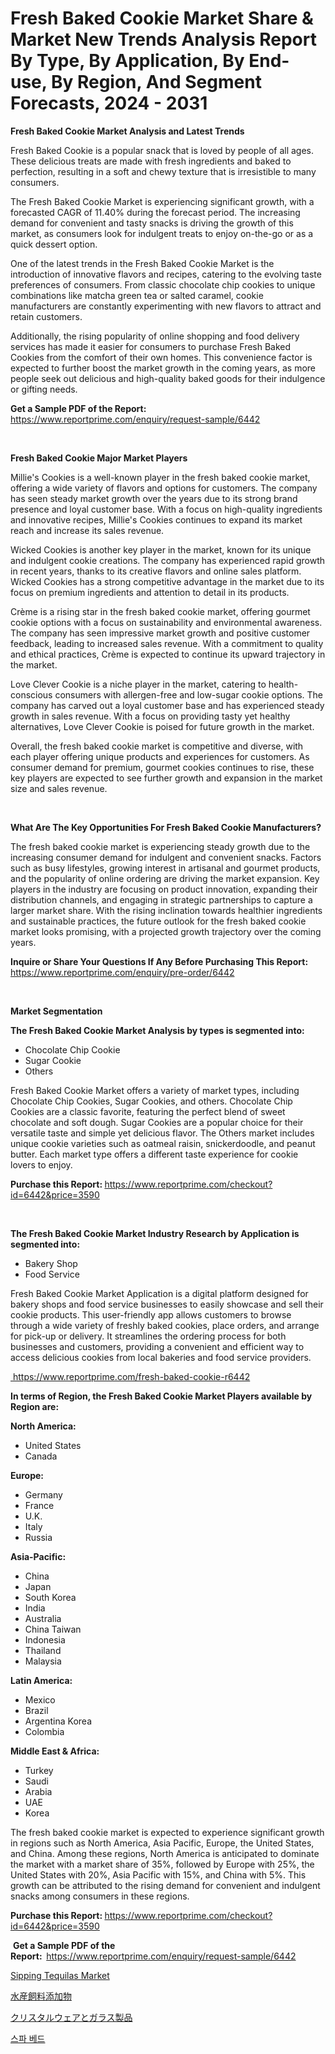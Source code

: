 <p><h1>Fresh Baked Cookie Market Share & Market New Trends Analysis Report By Type, By Application, By End-use, By Region, And Segment Forecasts, 2024 - 2031</h1></p><p><strong>Fresh Baked Cookie Market Analysis and Latest Trends</strong></p>
<p><p>Fresh Baked Cookie is a popular snack that is loved by people of all ages. These delicious treats are made with fresh ingredients and baked to perfection, resulting in a soft and chewy texture that is irresistible to many consumers.</p><p>The Fresh Baked Cookie Market is experiencing significant growth, with a forecasted CAGR of 11.40% during the forecast period. The increasing demand for convenient and tasty snacks is driving the growth of this market, as consumers look for indulgent treats to enjoy on-the-go or as a quick dessert option.</p><p>One of the latest trends in the Fresh Baked Cookie Market is the introduction of innovative flavors and recipes, catering to the evolving taste preferences of consumers. From classic chocolate chip cookies to unique combinations like matcha green tea or salted caramel, cookie manufacturers are constantly experimenting with new flavors to attract and retain customers.</p><p>Additionally, the rising popularity of online shopping and food delivery services has made it easier for consumers to purchase Fresh Baked Cookies from the comfort of their own homes. This convenience factor is expected to further boost the market growth in the coming years, as more people seek out delicious and high-quality baked goods for their indulgence or gifting needs.</p></p>
<p><strong>Get a Sample PDF of the Report:&nbsp;</strong> <a href="https://www.reportprime.com/enquiry/request-sample/6442">https://www.reportprime.com/enquiry/request-sample/6442</a></p>
<p>&nbsp;</p>
<p><strong>Fresh Baked Cookie Major Market Players</strong></p>
<p><p>Millie's Cookies is a well-known player in the fresh baked cookie market, offering a wide variety of flavors and options for customers. The company has seen steady market growth over the years due to its strong brand presence and loyal customer base. With a focus on high-quality ingredients and innovative recipes, Millie's Cookies continues to expand its market reach and increase its sales revenue.</p><p>Wicked Cookies is another key player in the market, known for its unique and indulgent cookie creations. The company has experienced rapid growth in recent years, thanks to its creative flavors and online sales platform. Wicked Cookies has a strong competitive advantage in the market due to its focus on premium ingredients and attention to detail in its products.</p><p>Crème is a rising star in the fresh baked cookie market, offering gourmet cookie options with a focus on sustainability and environmental awareness. The company has seen impressive market growth and positive customer feedback, leading to increased sales revenue. With a commitment to quality and ethical practices, Crème is expected to continue its upward trajectory in the market.</p><p>Love Clever Cookie is a niche player in the market, catering to health-conscious consumers with allergen-free and low-sugar cookie options. The company has carved out a loyal customer base and has experienced steady growth in sales revenue. With a focus on providing tasty yet healthy alternatives, Love Clever Cookie is poised for future growth in the market.</p><p>Overall, the fresh baked cookie market is competitive and diverse, with each player offering unique products and experiences for customers. As consumer demand for premium, gourmet cookies continues to rise, these key players are expected to see further growth and expansion in the market size and sales revenue.</p></p>
<p>&nbsp;</p>
<p><strong>What Are The Key Opportunities For Fresh Baked Cookie Manufacturers?</strong></p>
<p><p>The fresh baked cookie market is experiencing steady growth due to the increasing consumer demand for indulgent and convenient snacks. Factors such as busy lifestyles, growing interest in artisanal and gourmet products, and the popularity of online ordering are driving the market expansion. Key players in the industry are focusing on product innovation, expanding their distribution channels, and engaging in strategic partnerships to capture a larger market share. With the rising inclination towards healthier ingredients and sustainable practices, the future outlook for the fresh baked cookie market looks promising, with a projected growth trajectory over the coming years.</p></p>
<p><strong>Inquire or Share Your Questions If Any Before Purchasing This Report:</strong> <a href="https://www.reportprime.com/enquiry/pre-order/6442">https://www.reportprime.com/enquiry/pre-order/6442</a></p>
<p>&nbsp;</p>
<p><strong>Market Segmentation</strong></p>
<p><strong>The Fresh Baked Cookie Market Analysis by types is segmented into:</strong></p>
<p><ul><li>Chocolate Chip Cookie</li><li>Sugar Cookie</li><li>Others</li></ul></p>
<p><p>Fresh Baked Cookie Market offers a variety of market types, including Chocolate Chip Cookies, Sugar Cookies, and others. Chocolate Chip Cookies are a classic favorite, featuring the perfect blend of sweet chocolate and soft dough. Sugar Cookies are a popular choice for their versatile taste and simple yet delicious flavor. The Others market includes unique cookie varieties such as oatmeal raisin, snickerdoodle, and peanut butter. Each market type offers a different taste experience for cookie lovers to enjoy.</p></p>
<p><strong>Purchase this Report:&nbsp;</strong><a href="https://www.reportprime.com/checkout?id=6442&price=3590">https://www.reportprime.com/checkout?id=6442&price=3590</a></p>
<p>&nbsp;</p>
<p><strong>The Fresh Baked Cookie Market Industry Research by Application is segmented into:</strong></p>
<p><ul><li>Bakery Shop</li><li>Food Service</li></ul></p>
<p><p>Fresh Baked Cookie Market Application is a digital platform designed for bakery shops and food service businesses to easily showcase and sell their cookie products. This user-friendly app allows customers to browse through a wide variety of freshly baked cookies, place orders, and arrange for pick-up or delivery. It streamlines the ordering process for both businesses and customers, providing a convenient and efficient way to access delicious cookies from local bakeries and food service providers.</p></p>
<p><a href="https://www.reportprime.com/fresh-baked-cookie-r6442">&nbsp;https://www.reportprime.com/fresh-baked-cookie-r6442</a></p>
<p><strong>In terms of Region, the Fresh Baked Cookie Market Players available by Region are:</strong></p>
<p>
    <p> <strong> North America: </strong>
        <ul>
            <li>United States</li>
            <li>Canada</li>
        </ul>
        </p> 
    <p> <strong> Europe: </strong>
        <ul>
            <li>Germany</li>
            <li>France</li>
            <li>U.K.</li>
            <li>Italy</li>
            <li>Russia</li>
        </ul>
        </p> 
    <p> <strong> Asia-Pacific: </strong>
        <ul>
            <li>China</li>
            <li>Japan</li>
            <li>South Korea</li>
            <li>India</li>
            <li>Australia</li>
            <li>China Taiwan</li>
            <li>Indonesia</li>
            <li>Thailand</li>
            <li>Malaysia</li>
        </ul>
        </p> 
    <p> <strong> Latin America: </strong>
        <ul>
            <li>Mexico</li>
            <li>Brazil</li>
            <li>Argentina Korea</li>
            <li>Colombia</li>
        </ul>
        </p> 
    <p> <strong> Middle East & Africa: </strong>
        <ul>
            <li>Turkey</li>
            <li>Saudi</li>
            <li>Arabia</li>
            <li>UAE</li>
            <li>Korea</li>
        </ul>
    </p>
    </p>
<p><p>The fresh baked cookie market is expected to experience significant growth in regions such as North America, Asia Pacific, Europe, the United States, and China. Among these regions, North America is anticipated to dominate the market with a market share of 35%, followed by Europe with 25%, the United States with 20%, Asia Pacific with 15%, and China with 5%. This growth can be attributed to the rising demand for convenient and indulgent snacks among consumers in these regions.</p></p>
<p><strong>Purchase this Report: </strong><a href="https://www.reportprime.com/checkout?id=6442&price=3590">https://www.reportprime.com/checkout?id=6442&price=3590</a></p>
<p>&nbsp;<strong>Get a Sample PDF of the Report:&nbsp;&nbsp;</strong><a href="https://www.reportprime.com/enquiry/request-sample/6442">https://www.reportprime.com/enquiry/request-sample/6442</a></p>
<p><strong></strong></p>
<p><p><a href="https://github.com/Sherrillcrooksxa8i18ucf2m/Market-Research-Report-List-1/blob/main/sipping-tequilas-market.md">Sipping Tequilas Market</a></p><p><a href="https://github.com/Calvi3ynJerde867/Market-Research-Report-List-1/blob/main/391152618964.md">水産飼料添加物</a></p><p><a href="https://github.com/JacksonWiza1924/Market-Research-Report-List-1/blob/main/547621718965.md">クリスタルウェアとガラス製品</a></p><p><a href="https://github.com/RichardLueilwitz787/Market-Research-Report-List-1/blob/main/229471017727.md">스파 베드</a></p></p>